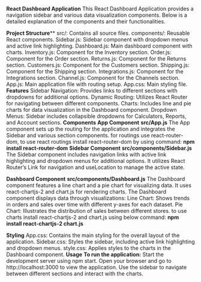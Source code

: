**React Dashboard Application**
This React Dashboard Application provides a navigation sidebar and various data visualization components. Below is a detailed explanation of the components and their functionalities.

**Project Structure****
    src/: Contains all source files.
    components/: Reusable React components.
    Sidebar.js: Sidebar component with dropdown menus and active link highlighting.
    Dashboard.js: Main dashboard component with charts.
    Inventory.js: Component for the Inventory section.
    Order.js: Component for the Order section.
    Returns.js: Component for the Returns section.
    Customers.js: Component for the Customers section.
    Shipping.js: Component for the Shipping section.
    Integrations.js: Component for the Integrations section.
    Channel.js: Component for the Channels section.
    App.js: Main application file with routing setup.
    App.css: Main styling file.
**Features**
    Sidebar Navigation: Provides links to different sections with dropdowns for additional options.
    Dynamic Routing: Utilizes React Router for navigating between different components.
    Charts: Includes line and pie charts for data visualization in the Dashboard component.
    Dropdown Menus: Sidebar includes collapsible dropdowns for Calculators, Reports, and Account sections.
**Components**
  **App Component**
    **src/App.js**
      The App component sets up the routing for the application and integrates the Sidebar and various section components.
      for routings use react-router-dom, to use react routings install react-router-dom by using command:
            **npm install react-router-dom**
  **Sidebar Component**
    **src/components/Sidebar.js**
      The Sidebar component includes navigation links with active link highlighting and dropdown menus for additional options. It utilizes React Router’s Link for navigation and     useLocation to manage the active state.

**Dashboard Component**
  **src/components/Dashboard.js**
    The Dashboard component features a line chart and a pie chart for visualizing data. It uses react-chartjs-2 and chart.js for rendering charts.
    The Dashboard component displays data through visualizations:
        Line Chart: Shows trends in orders and sales over time with different y-axes for each dataset.
        Pie Chart: Illustrates the distribution of sales between different stores.
    to use charts install react-chartjs-2 and chart.js using below command:
        **npm install react-chartjs-2 chart.js**

**Styling**
  App.css: Contains the main styling for the overall layout of the application.
  Sidebar.css: Styles the sidebar, including active link highlighting and dropdown menus.
  style.css: Applies styles to the charts in the Dashboard component.
**Usage**
**To run the application:**
  Start the development server using npm start.
  Open your browser and go to http://localhost:3000 to view the application.
  Use the sidebar to navigate between different sections and interact with the charts.


      
